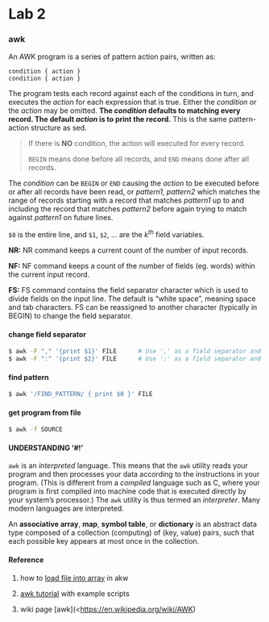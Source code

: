 # Lab 2

### awk

An AWK program is a series of pattern action pairs, written as:

```
condition { action }
condition { action }
```

The program tests each record against each of the conditions in turn, and executes the *action* for each expression that is true. Either the *condition* or the *action* may be omitted. **The *condition* defaults to matching every record. The default *action* is to print the record.** This is the same pattern-action structure as sed.

> If there is **NO** condition, the action will executed for every record.
>
> `BEGIN` means done before all records, and `END` means done after all records.

The *condition* can be `BEGIN` or `END` causing the *action* to be executed before or after all records have been read, or *pattern1, pattern2* which matches the range of records starting with a record that matches *pattern1* up to and including the record that matches *pattern2* before again trying to match against *pattern1* on future lines.

`$0` is the entire line, and `$1`, `$2`, … are the $k^{th}$ field variables.

**NR:** NR command keeps a current count of the number of input records.

**NF:** NF command keeps a count of the number of fields (eg. words) within the current input record.

**FS:** FS command contains the field separator character which is used to divide fields on the input line. The default is “white space”, meaning space and tab characters. FS can be reassigned to another character (typically in BEGIN) to change the field separator.



#### change field separator

```bash
$ awk -F "," '{print $1}' FILE 		# Use ',' as a field separator and print the first field
$ awk -F ":" '{print $2}' FILE		# Use ':' as a field separator and print the second field
```



#### find pattern

```sh
$ awk '/FIND_PATTERN/ { print $0 }' FILE
```



#### get program from file

```sh
$ awk -f SOURCE
```



#### UNDERSTANDING ‘#!’

`awk` is an *interpreted* language. This means that the `awk` utility reads your program and then processes your data according to the instructions in your program. (This is different from a *compiled* language such as C, where your program is first compiled into machine code that is executed directly by your system’s processor.) The `awk` utility is thus termed an *interpreter*. Many modern languages are interpreted.



An **associative array**, **map**, **symbol table**, or **dictionary** is an abstract data type composed of a collection (computing) of (key, value) pairs, such that each possible key appears at most once in the collection.



#### Reference

1. how to [load file into array](<https://magvar.wordpress.com/2011/05/18/awking-it-how-to-load-a-file-into-an-array-in-awk/>) in akw

2. [awk tutorial](<http://www.grymoire.com/Unix/Awk.html#uh-23>) with example scripts
3. wiki page [awk](<https://en.wikipedia.org/wiki/AWK)
